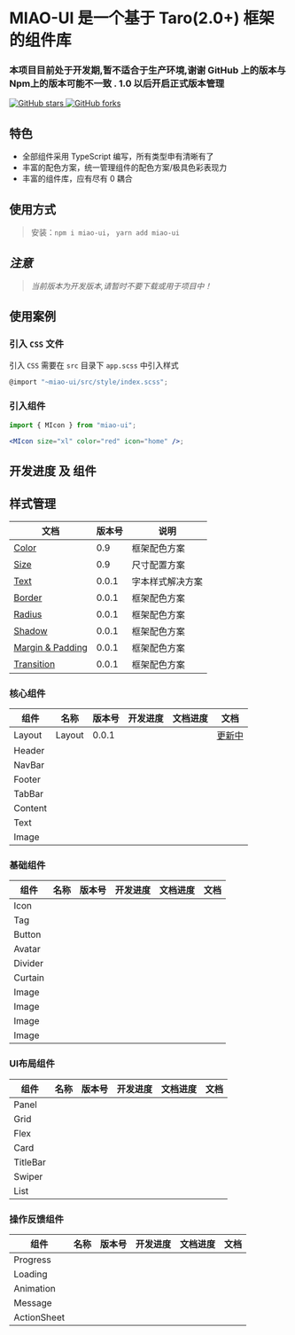 # MIAO-UI 是一个基于 Taro(2.0+) 框架的组件库
### 本项目目前处于开发期,暂不适合于生产环境,谢谢 GitHub 上的版本与 Npm上的版本可能不一致 . 1.0 以后开启正式版本管理
[![GitHub stars](https://img.shields.io/github/stars/yinliangdream/miao-ui?style=for-the-badge) ![GitHub forks](https://img.shields.io/github/forks/yinliangdream/miao-ui?style=for-the-badge)](https://github.com/yinLiangDream/miao-ui)


## 特色

- 全部组件采用 TypeScript 编写，所有类型申有清晰有了
- 丰富的配色方案，统一管理组件的配色方案/极具色彩表现力
- 丰富的组件库，应有尽有 0 耦合

## 使用方式

>
> 安装：`npm i miao-ui`， `yarn add miao-ui`

## _注意_

> _当前版本为开发版本,请暂时不要下载或用于项目中！_

## 使用案例

### 引入 `CSS` 文件

引入 `CSS` 需要在 `src` 目录下 `app.scss` 中引入样式

```js
@import "~miao-ui/src/style/index.scss";
```

### 引入组件

```jsx
import { MIcon } from "miao-ui";

<MIcon size="xl" color="red" icon="home" />;
```

## 开发进度 及 组件

## 样式管理

| 文档| 版本号| 说明 |
| --- | --- | --- |
| [Color](./docs/Color.md)| 0.9|框架配色方案 |
| [Size](./docs/Size.md)| 0.9|尺寸配置方案 |
| [Text](./docs/Text.md)| 0.0.1|字本样式解决方案 |
| [Border](./docs/Border.md)| 0.0.1|框架配色方案 |
| [Radius](./docs/Radius.md)| 0.0.1|框架配色方案 |
| [Shadow](./docs/Shadow.md)| 0.0.1|框架配色方案 |
| [Margin & Padding](./docs/MarginPadding.md)| 0.0.1|框架配色方案 |
| [Transition](./docs/Transition.md)| 0.0.1|框架配色方案 |

###  核心组件
|组件|名称|版本号|开发进度|文档进度|文档|
|---|---|---|---|---|---|
|Layout|Layout|0.0.1|||[更新中](##"创作你的创作")|
|Header||||||
|NavBar||||||
|Footer||||||
|TabBar||||||
|Content||||||
|Text||||||
|Image||||||

###  基础组件
|组件|名称|版本号|开发进度|文档进度|文档|
|---|---|---|---|---|---|
|Icon||||||
|Tag||||||
|Button||||||
|Avatar||||||
|Divider||||||
|Curtain||||||
|Image||||||
|Image||||||
|Image||||||
|Image||||||

###  UI布局组件
|组件|名称|版本号|开发进度|文档进度|文档|
|---|---|---|---|---|---|
|Panel||||||
|Grid||||||
|Flex||||||
|Card||||||
|TitleBar||||||
|Swiper||||||
|List||||||

###  操作反馈组件
|组件|名称|版本号|开发进度|文档进度|文档|
|---|---|---|---|---|---|
|Progress||||||
|Loading||||||
|Animation||||||
|Message||||||
|ActionSheet||||||
